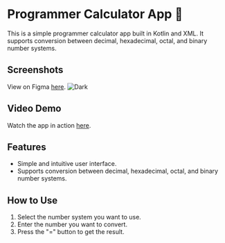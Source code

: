 # Programmer Calculator App 📱

This is a simple programmer calculator app built in Kotlin and XML. It supports conversion between decimal, hexadecimal, octal, and binary number systems.

## Screenshots
View on Figma [here](https://www.figma.com/file/HnKPvaSbo4yYEZcnpmpRdN/Untitled?node-id=0%3A1&t=6CBOdFv3IUbWX6AG-1).
![Dark](https://user-images.githubusercontent.com/64174395/224324204-9c2ba08e-9fbf-484b-a601-104f78f27bc0.png)

## Video Demo

Watch the app in action [here](https://streamable.com/ybwac6).

## Features

- Simple and intuitive user interface.
- Supports conversion between decimal, hexadecimal, octal, and binary number systems.

## How to Use

1. Select the number system you want to use.
2. Enter the number you want to convert.
3. Press the "=" button to get the result.


